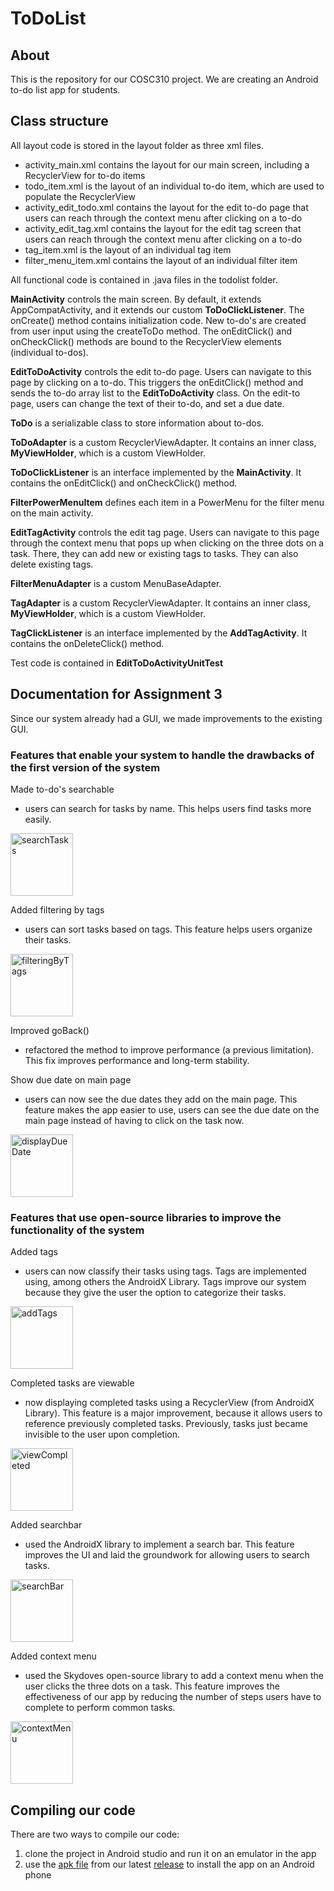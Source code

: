 # ToDoList

## About
This is the repository for our COSC310 project. We are creating an Android to-do list app for students.

## Class structure
All layout code is stored in the layout folder as three xml files.
- activity_main.xml contains the layout for our main screen, including a RecyclerView for to-do items
- todo_item.xml is the layout of an individual to-do item, which are used to populate the RecyclerView
- activity_edit_todo.xml contains the layout for the edit to-do page that users can reach through the context menu after clicking on a to-do
- activity_edit_tag.xml contains the layout for the edit tag screen that users can reach through the context menu after clicking on a to-do
- tag_item.xml is the layout of an individual tag item
- filter_menu_item.xml contains the layout of an individual filter item

All functional code is contained in .java files in the todolist folder.

**MainActivity** controls the main screen. By default, it extends AppCompatActivity, and it extends
our custom **ToDoClickListener**. The onCreate() method contains initialization code. 
New to-do's are created from user input using the createToDo method.
The onEditClick() and onCheckClick() methods are bound to the RecyclerView elements (individual to-dos).

**EditToDoActivity** controls the edit to-do page. Users can navigate to this page by clicking on a to-do.
This triggers the onEditClick() method and sends the to-do array list to the **EditToDoActivity** class.
On the edit-to page, users can change the text of their to-do, and set a due date.

**ToDo** is a serializable class to store information about to-dos.

**ToDoAdapter** is a custom RecyclerViewAdapter. It contains an inner class, **MyViewHolder**, which 
is a custom ViewHolder.

**ToDoClickListener** is an interface implemented by the **MainActivity**. 
It contains the onEditClick() and onCheckClick() method.

**FilterPowerMenuItem** defines each item in a PowerMenu for the filter menu on the main activity.

**EditTagActivity** controls the edit tag page. Users can navigate to this page through the context 
menu that pops up when clicking on the three dots on a task. There, they can add new or existing 
tags to tasks. They can also delete existing tags.

**FilterMenuAdapter** is a custom MenuBaseAdapter. 

**TagAdapter** is a custom RecyclerViewAdapter. It contains an inner class, **MyViewHolder**, which 
is a custom ViewHolder.

**TagClickListener** is an interface implemented by the **AddTagActivity**.
It contains the onDeleteClick() method.

Test code is contained in **EditToDoActivityUnitTest**

## Documentation for Assignment 3

Since our system already had a GUI, we made improvements to the existing GUI.

### Features that enable your system to handle the drawbacks of the first version of the system

Made to-do's searchable
- users can search for tasks by name. This helps users find tasks more easily.
<img src="https://user-images.githubusercontent.com/77898527/200717087-9fd058f9-d2d8-4784-ab4d-d55fc04206fd.png" alt="searchTasks" width="100"/>

Added filtering by tags
- users can sort tasks based on tags. This feature helps users organize their tasks.
<img src="https://user-images.githubusercontent.com/77898527/200717120-6b2f2f3e-4b08-4d8b-b7b9-7c01065b5a02.png" alt="filteringByTags" width="100"/>

Improved goBack()
- refactored the method to improve performance (a previous limitation). This fix improves performance and long-term stability.

Show due date on main page
- users can now see the due dates they add on the main page. This feature makes the app easier to use, users can see the due date on the main page instead of having to click on the task now.
<img src="https://user-images.githubusercontent.com/77898527/200717154-85eb8992-f97d-4f5e-9f8c-692e3994d65a.png" alt="displayDueDate" width="100"/>

### Features that use open-source libraries to improve the functionality of the system

Added tags
- users can now classify their tasks using tags. Tags are implemented using, among others the AndroidX Library. Tags improve our system because they give the user the option to categorize their tasks.
<img src="https://user-images.githubusercontent.com/77898527/200717171-08738099-3592-425b-9bb1-6eaeb21d4fd5.png" alt="addTags" width="100"/>

Completed tasks are viewable
- now displaying completed tasks using a RecyclerView (from AndroidX Library). This feature is a major improvement, because it allows users to reference previously completed tasks. Previously, tasks just became invisible to the user upon completion.
<img src="https://user-images.githubusercontent.com/77898527/200717214-a077b894-7877-4953-9e43-907a2344fec9.png" alt="viewCompleted" width="100"/>

Added searchbar
- used the AndroidX library to implement a search bar. This feature improves the UI and laid the groundwork for allowing users to search tasks.
<img src="https://user-images.githubusercontent.com/77898527/200718290-6a5d66d3-c027-40a8-a840-d6802d47224d.png" alt="searchBar" width="100"/>

Added context menu
- used the Skydoves open-source library to add a context menu when the user clicks the three dots on a task. This feature improves the effectiveness of our app by reducing the number of steps users have to complete to perform common tasks.
<img src="https://user-images.githubusercontent.com/77898527/200717248-8847e1d4-6115-4310-9fd0-512885bbe4ea.png" alt="contextMenu" width="100"/>

## Compiling our code
There are two ways to compile our code:
1) clone the project in Android studio and run it on an emulator in the app
2) use the [apk file](https://github.com/COSC310-Team12/ToDoList/releases/download/v0.1.0/ToDoList-v0.1.0.apk) from our latest [release](https://github.com/COSC310-Team12/ToDoList/releases) to install the app on an Android phone

